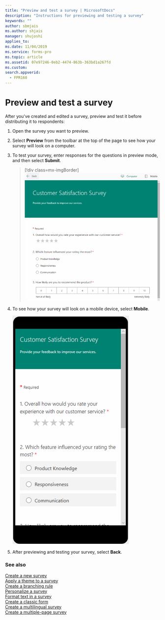 ```yaml
---
title: "Preview and test a survey | MicrosoftDocs"
description: "Instructions for previewing and testing a survey"
keywords: ""
author: sbmjais
ms.author: shjais
manager: shujoshi
applies_to: 
ms.date: 11/04/2019
ms.service: forms-pro
ms.topic: article
ms.assetid: 07e97246-0eb2-4474-863b-363bd1a267fd
ms.custom: 
search.appverid:
  - FPR160
---
```


# Preview and test a survey

After you've created and edited a survey, preview and test it before distributing it to respondents:

1.  Open the survey you want to preview.

2.  Select **Preview** from the toolbar at the top of the page to see how your survey will look on a computer.

3.  To test your survey, enter responses for the questions in preview mode, and then select **Submit**.

    > [!div class=mx-imgBorder]
    > ![Preview a survey on a computer](media/preview-survey-computer.png "Preview a survey on a computer")

4.  To see how your survey will look on a mobile device, select **Mobile**.

    ![Preview a survey on a mobile device](media/preview-survey-mobile.png "Preview a survey on a mobile device")

5.  After previewing and testing your survey, select **Back**.

### See also

[Create a new survey](create-new-survey.md)<br>
[Apply a theme to a survey](apply-theme.md)<br>
[Create a branching rule](create-branching-rule.md)<br>
[Personalize a survey](personalize-survey.md)<br>
[Format text in a survey](survey-text-format.md)<br>
[Create a classic form](create-classic-form.md)<br>
[Create a multilingual survey](create-multilingual-survey.md)<br>
[Create a multiple-page survey](create-multipage-survey.md)
